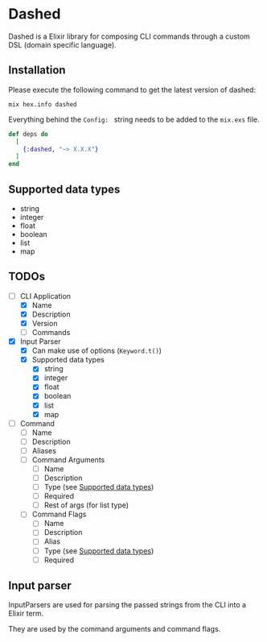 # Dashed

Dashed is a Elixir library for composing CLI commands through a custom DSL
(domain specific language).

## Installation

Please execute the following command to get the latest version of dashed:

`mix hex.info dashed`

Everything behind the `Config: ` string needs to be added to the `mix.exs` file.

```elixir
def deps do
  [
    {:dashed, "~> X.X.X"}
  ]
end
```

## Supported data types

-   string
-   integer
-   float
-   boolean
-   list
-   map

## TODOs

-   [ ] CLI Application
    -   [x] Name
    -   [x] Description
    -   [x] Version
    -   [ ] Commands
-   [x] Input Parser
    -   [x] Can make use of options (`Keyword.t()`)
    -   [x] Supported data types
        -   [x] string
        -   [x] integer
        -   [x] float
        -   [x] boolean
        -   [x] list
        -   [x] map
-   [ ] Command
    -   [ ] Name
    -   [ ] Description
    -   [ ] Aliases
    -   [ ] Command Arguments
        -   [ ] Name
        -   [ ] Description
        -   [ ] Type (see [Supported data types](#supported-data-types))
        -   [ ] Required
        -   [ ] Rest of args (for list type)
    -   [ ] Command Flags
        -   [ ] Name
        -   [ ] Description
        -   [ ] Alias
        -   [ ] Type (see [Supported data types](#supported-data-types))
        -   [ ] Required

## Input parser

InputParsers are used for parsing the passed strings from the CLI into a Elixir
term.

They are used by the command arguments and command flags.
